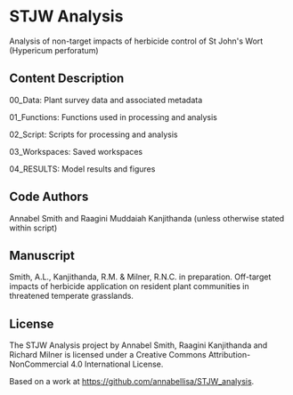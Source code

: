 # STJW Analysis

Analysis of non-target impacts of herbicide control of St John's Wort (Hypericum perforatum)

## Content Description

00_Data: Plant survey data and associated metadata

01_Functions: Functions used in processing and analysis

02_Script: Scripts for processing and analysis

03_Workspaces: Saved workspaces

04_RESULTS: Model results and figures

## Code Authors

Annabel Smith and Raagini Muddaiah Kanjithanda (unless otherwise stated within script)

## Manuscript

Smith, A.L., Kanjithanda, R.M. & Milner, R.N.C. in preparation. Off-target impacts of herbicide application on resident plant communities in threatened temperate grasslands.

## License

The STJW Analysis project by Annabel Smith, Raagini Kanjithanda and Richard Milner is licensed under a Creative Commons Attribution-NonCommercial 4.0 International License.

Based on a work at https://github.com/annabellisa/STJW_analysis.


